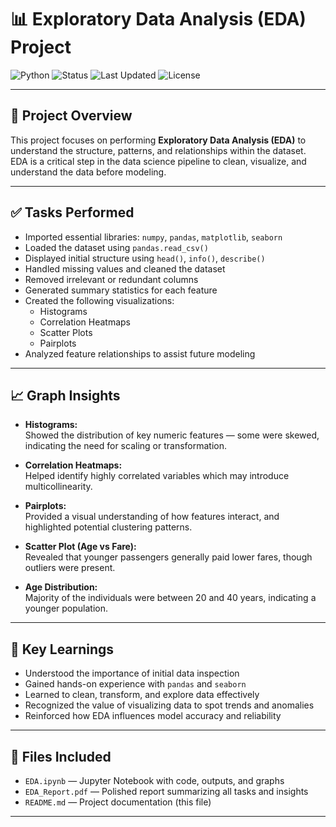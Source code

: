 # 📊 Exploratory Data Analysis (EDA) Project

![Python](https://img.shields.io/badge/Python-3.8%2B-blue)
![Status](https://img.shields.io/badge/Status-Completed-brightgreen)
![Last Updated](https://img.shields.io/badge/Last%20Updated-April%202025-orange)
![License](https://img.shields.io/badge/License-MIT-lightgrey)

---

## 📂 Project Overview

This project focuses on performing **Exploratory Data Analysis (EDA)** to understand the structure, patterns, and relationships within the dataset.  
EDA is a critical step in the data science pipeline to clean, visualize, and understand the data before modeling.

---

## ✅ Tasks Performed

- Imported essential libraries: `numpy`, `pandas`, `matplotlib`, `seaborn`
- Loaded the dataset using `pandas.read_csv()`
- Displayed initial structure using `head()`, `info()`, `describe()`
- Handled missing values and cleaned the dataset
- Removed irrelevant or redundant columns
- Generated summary statistics for each feature
- Created the following visualizations:
  - Histograms
  - Correlation Heatmaps
  - Scatter Plots
  - Pairplots
- Analyzed feature relationships to assist future modeling

---

## 📈 Graph Insights

- **Histograms:**  
  Showed the distribution of key numeric features — some were skewed, indicating the need for scaling or transformation.

- **Correlation Heatmaps:**  
  Helped identify highly correlated variables which may introduce multicollinearity.

- **Pairplots:**  
  Provided a visual understanding of how features interact, and highlighted potential clustering patterns.

- **Scatter Plot (Age vs Fare):**  
  Revealed that younger passengers generally paid lower fares, though outliers were present.

- **Age Distribution:**  
  Majority of the individuals were between 20 and 40 years, indicating a younger population.

---

## 🧠 Key Learnings

- Understood the importance of initial data inspection
- Gained hands-on experience with `pandas` and `seaborn`
- Learned to clean, transform, and explore data effectively
- Recognized the value of visualizing data to spot trends and anomalies
- Reinforced how EDA influences model accuracy and reliability

---

## 📜 Files Included

- `EDA.ipynb` — Jupyter Notebook with code, outputs, and graphs
- `EDA_Report.pdf` — Polished report summarizing all tasks and insights
- `README.md` — Project documentation (this file)

---


